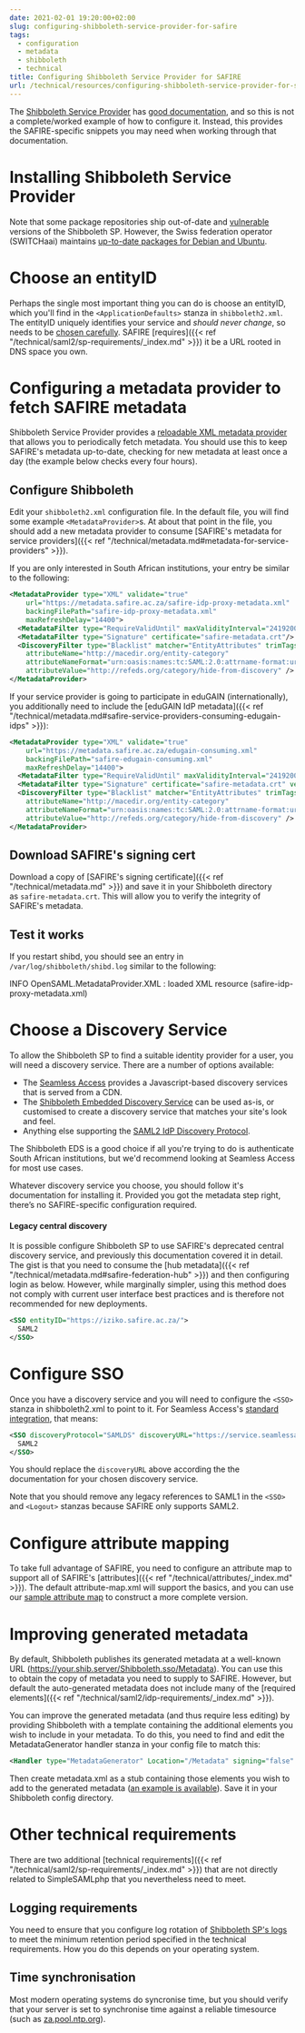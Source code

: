 ```yaml
---
date: 2021-02-01 19:20:00+02:00
slug: configuring-shibboleth-service-provider-for-safire
tags:
  - configuration
  - metadata
  - shibboleth
  - technical
title: Configuring Shibboleth Service Provider for SAFIRE
url: /technical/resources/configuring-shibboleth-service-provider-for-safire/
---
```


The [Shibboleth Service Provider](http://shibboleth.net/products/) has [good documentation](https://shibboleth.atlassian.net/wiki/spaces/SP3/overview), and so this is not a complete/worked example of how to configure it. Instead, this provides the SAFIRE-specific snippets you may need when working through that documentation.

# Installing Shibboleth Service Provider

Note that some package repositories ship out-of-date and [vulnerable](https://shibboleth.atlassian.net/wiki/spaces/SP3/pages/2067399654/SecurityAdvisories) versions of the Shibboleth SP. However, the Swiss federation operator (SWITCHaai) maintains [up-to-date packages for Debian and Ubuntu](http://pkg.switch.ch/switchaai/).

# Choose an entityID

Perhaps the single most important thing you can do is choose an entityID, which you'll find in the `<ApplicationDefaults>` stanza in `shibboleth2.xml`. The entityID uniquely identifies your service and *should never change*, so needs to be [chosen carefully](https://shibboleth.atlassian.net/wiki/spaces/CONCEPT/pages/928645134/EntityNaming). SAFIRE [requires]({{< ref "/technical/saml2/sp-requirements/_index.md" >}}) it be a URL rooted in DNS space you own.

# Configuring a metadata provider to fetch SAFIRE metadata

Shibboleth Service Provider provides a [reloadable XML metadata provider](https://shibboleth.atlassian.net/wiki/spaces/SP3/pages/2063696005/XMLMetadataProvider) that allows you to periodically fetch metadata. You should use this to keep SAFIRE's metadata up-to-date, checking for new metadata at least once a day (the example below checks every four hours).

## Configure Shibboleth

Edit your `shibboleth2.xml` configuration file. In the default file, you will find some example `<MetadataProvider>`s. At about that point in the file, you should add a new metadata provider to consume [SAFIRE's metadata for service providers]({{< ref "/technical/metadata.md#metadata-for-service-providers" >}}).

If you are only interested in South African institutions, your entry be similar to the following:

```xml
<MetadataProvider type="XML" validate="true"
    url="https://metadata.safire.ac.za/safire-idp-proxy-metadata.xml"
    backingFilePath="safire-idp-proxy-metadata.xml"
    maxRefreshDelay="14400">
  <MetadataFilter type="RequireValidUntil" maxValidityInterval="2419200"/>
  <MetadataFilter type="Signature" certificate="safire-metadata.crt"/>
  <DiscoveryFilter type="Blacklist" matcher="EntityAttributes" trimTags="true"
    attributeName="http://macedir.org/entity-category"
    attributeNameFormat="urn:oasis:names:tc:SAML:2.0:attrname-format:uri"
    attributeValue="http://refeds.org/category/hide-from-discovery" />
</MetadataProvider>
```

If your service provider is going to participate in eduGAIN (internationally), you additionally need to include the [eduGAIN IdP metadata]({{< ref "/technical/metadata.md#safire-service-providers-consuming-edugain-idps" >}}):

```xml
<MetadataProvider type="XML" validate="true"
    url="https://metadata.safire.ac.za/edugain-consuming.xml"
    backingFilePath="safire-edugain-consuming.xml"
    maxRefreshDelay="14400">
  <MetadataFilter type="RequireValidUntil" maxValidityInterval="2419200"/>
  <MetadataFilter type="Signature" certificate="safire-metadata.crt" verifyBackup="false"/>
  <DiscoveryFilter type="Blacklist" matcher="EntityAttributes" trimTags="true"
    attributeName="http://macedir.org/entity-category"
    attributeNameFormat="urn:oasis:names:tc:SAML:2.0:attrname-format:uri"
    attributeValue="http://refeds.org/category/hide-from-discovery" />
</MetadataProvider>
```

## Download SAFIRE's signing cert

Download a copy of [SAFIRE's signing certificate]({{< ref "/technical/metadata.md" >}}) and save it in your Shibboleth directory as `safire-metadata.crt`. This will allow you to verify the integrity of SAFIRE's metadata.

## Test it works

If you restart shibd, you should see an entry in `/var/log/shibboleth/shibd.log` similar to the following:

INFO OpenSAML.MetadataProvider.XML : loaded XML resource (safire-idp-proxy-metadata.xml)

# Choose a Discovery Service

To allow the Shibboleth SP to find a suitable identity provider for a user, you will need a discovery service. There are a number of options available:

 * The [Seamless Access](https://seamlessaccess.org/) provides a Javascript-based discovery services that is served from a CDN.
 * The [Shibboleth Embedded Discovery Service](https://shibboleth.atlassian.net/wiki/spaces/EDS10/overview) can be used as-is, or customised to create a discovery service that matches your site's look and feel.
 * Anything else supporting the [SAML2 IdP Discovery Protocol](https://wiki.oasis-open.org/security/IdpDiscoSvcProtonProfile).

The Shibboleth EDS is a good choice if all you're trying to do is authenticate South African institutions, but we'd recommend looking at Seamless Access for most use cases.

Whatever discovery service you choose, you should follow it's documentation for installing it. Provided you got the metadata step right, there’s no SAFIRE-specific configuration required.

#### Legacy central discovery

It is possible configure Shibboleth SP to use SAFIRE's deprecated central discovery service, and previously this documentation covered it in detail. The gist is that you need to consume the [hub metadata]({{< ref "/technical/metadata.md#safire-federation-hub" >}}) and then configuring login as below. However, while marginally simpler, using this method does not comply with current user interface best practices and is therefore not recommended for new deployments.

```xml
<SSO entityID="https://iziko.safire.ac.za/">
  SAML2
</SSO>
```

# Configure SSO

Once you have a discovery service and you will need to configure the `<SSO>` stanza in shibboleth2.xml to point to it. For Seamless Access's [standard integration](https://seamlessaccess.atlassian.net/wiki/spaces/DOCUMENTAT/pages/84738148/Standard+Integration), that means:

```xml
<SSO discoveryProtocol="SAMLDS" discoveryURL="https://service.seamlessaccess.org/ds">
  SAML2
</SSO>
```

You should replace the `discoveryURL` above according the the documentation for your chosen discovery service.

Note that you should remove any legacy references to SAML1 in the `<SSO>` and `<Logout>` stanzas because SAFIRE only supports SAML2.

# Configure attribute mapping

To take full advantage of SAFIRE, you need to configure an attribute map to support all of SAFIRE's [attributes]({{< ref "/technical/attributes/_index.md" >}}). The default attribute-map.xml will support the basics, and you can use our [sample attribute map](https://testsp.safire.ac.za/attribute-map.xml) to construct a more complete version.

# Improving generated metadata

By default, Shibboleth publishes its generated metadata at a well-known URL (https://your.shib.server/Shibboleth.sso/Metadata). You can use this to obtain the copy of metadata you need to supply to SAFIRE. However, but default the auto-generated metadata does not include many of the [required elements]({{< ref "/technical/saml2/idp-requirements/_index.md" >}}).

You can improve the generated metadata (and thus require less editing) by providing Shibboleth with a template containing the additional elements you wish to include in your metadata. To do this, you need to find and edit the MetadataGenerator handler stanza in your config file to match this:

```xml
<Handler type="MetadataGenerator" Location="/Metadata" signing="false" template="metadata.xml" https="true" http="false" />
```

Then create metadata.xml as a stub containing those elements you wish to add to the generated metadata ([an example is available](/wp-content/uploads/2016/12/metadata.xml)). Save it in your Shibboleth config directory.

# Other technical requirements

There are two additional [technical requirements]({{< ref "/technical/saml2/sp-requirements/_index.md" >}}) that are not directly related to SimpleSAMLphp that you nevertheless need to meet.

## Logging requirements

You need to ensure that you configure log rotation of [Shibboleth SP's logs](https://shibboleth.atlassian.net/wiki/spaces/SP3/pages/2065334602/Logging) to meet the minimum retention period specified in the technical requirements. How you do this depends on your operating system.

## Time synchronisation

Most modern operating systems do syncronise time, but you should verify that your server is set to synchronise time against a reliable timesource (such as [za.pool.ntp.org](https://www.ntppool.org/zone/za)).
